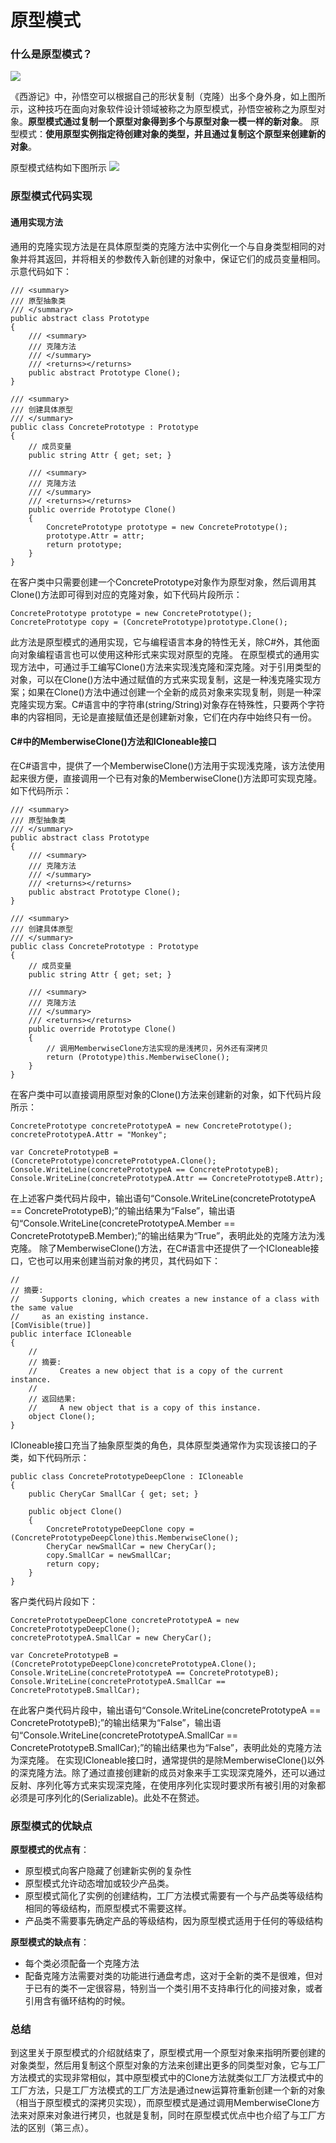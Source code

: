 # 原型模式
### 什么是原型模式？
![](http://owvsetuqu.bkt.clouddn.com/image/designpattern/prototype1.gif)

《西游记》中，孙悟空可以根据自己的形状复制（克隆）出多个身外身，如上图所示，这种技巧在面向对象软件设计领域被称之为原型模式，孙悟空被称之为原型对象。**原型模式通过复制一个原型对象得到多个与原型对象一模一样的新对象**。
原型模式：**使用原型实例指定待创建对象的类型，并且通过复制这个原型来创建新的对象**。

原型模式结构如下图所示
![](http://owvsetuqu.bkt.clouddn.com/image/designpattern/prototype2.gif)

### 原型模式代码实现
#### 通用实现方法
通用的克隆实现方法是在具体原型类的克隆方法中实例化一个与自身类型相同的对象并将其返回，并将相关的参数传入新创建的对象中，保证它们的成员变量相同。示意代码如下：

	/// <summary>
    /// 原型抽象类
    /// </summary>
    public abstract class Prototype
    {
        /// <summary>
        /// 克隆方法
        /// </summary>
        /// <returns></returns>
        public abstract Prototype Clone();
    }

	/// <summary>
    /// 创建具体原型
    /// </summary>
    public class ConcretePrototype : Prototype
    {
        // 成员变量
        public string Attr { get; set; }

        /// <summary>
        /// 克隆方法
        /// </summary>
        /// <returns></returns>
        public override Prototype Clone()
        {
            ConcretePrototype prototype = new ConcretePrototype();
        	prototype.Attr = attr;
        	return prototype;
        }
    }
 在客户类中只需要创建一个ConcretePrototype对象作为原型对象，然后调用其Clone()方法即可得到对应的克隆对象，如下代码片段所示：

	ConcretePrototype prototype = new ConcretePrototype();
	ConcretePrototype copy = (ConcretePrototype)prototype.Clone();
此方法是原型模式的通用实现，它与编程语言本身的特性无关，除C#外，其他面向对象编程语言也可以使用这种形式来实现对原型的克隆。
在原型模式的通用实现方法中，可通过手工编写Clone()方法来实现浅克隆和深克隆。对于引用类型的对象，可以在Clone()方法中通过赋值的方式来实现复制，这是一种浅克隆实现方案；如果在Clone()方法中通过创建一个全新的成员对象来实现复制，则是一种深克隆实现方案。C#语言中的字符串(string/String)对象存在特殊性，只要两个字符串的内容相同，无论是直接赋值还是创建新对象，它们在内存中始终只有一份。

#### C#中的MemberwiseClone()方法和ICloneable接口
在C#语言中，提供了一个MemberwiseClone()方法用于实现浅克隆，该方法使用起来很方便，直接调用一个已有对象的MemberwiseClone()方法即可实现克隆。如下代码所示：

	/// <summary>
    /// 原型抽象类
    /// </summary>
    public abstract class Prototype
    {
        /// <summary>
        /// 克隆方法
        /// </summary>
        /// <returns></returns>
        public abstract Prototype Clone();
    }

	/// <summary>
    /// 创建具体原型
    /// </summary>
    public class ConcretePrototype : Prototype
    {
        // 成员变量
        public string Attr { get; set; }

        /// <summary>
        /// 克隆方法
        /// </summary>
        /// <returns></returns>
        public override Prototype Clone()
        {
            // 调用MemberwiseClone方法实现的是浅拷贝，另外还有深拷贝
            return (Prototype)this.MemberwiseClone();
        }
    }
在客户类中可以直接调用原型对象的Clone()方法来创建新的对象，如下代码片段所示：

    ConcretePrototype concretePrototypeA = new ConcretePrototype();
    concretePrototypeA.Attr = "Monkey";

    var ConcretePrototypeB = (ConcretePrototype)concretePrototypeA.Clone();
    Console.WriteLine(concretePrototypeA == ConcretePrototypeB);
    Console.WriteLine(concretePrototypeA.Attr == ConcretePrototypeB.Attr);

在上述客户类代码片段中，输出语句“Console.WriteLine(concretePrototypeA == ConcretePrototypeB);”的输出结果为“False”，输出语句“Console.WriteLine(concretePrototypeA.Member == ConcretePrototypeB.Member);”的输出结果为“True”，表明此处的克隆方法为浅克隆。
除了MemberwiseClone()方法，在C#语言中还提供了一个ICloneable接口，它也可以用来创建当前对象的拷贝，其代码如下：

	//
    // 摘要:
    //     Supports cloning, which creates a new instance of a class with the same value
    //     as an existing instance.
    [ComVisible(true)]
    public interface ICloneable
    {
        //
        // 摘要:
        //     Creates a new object that is a copy of the current instance.
        //
        // 返回结果:
        //     A new object that is a copy of this instance.
        object Clone();
    }
ICloneable接口充当了抽象原型类的角色，具体原型类通常作为实现该接口的子类，如下代码所示：

	public class ConcretePrototypeDeepClone : ICloneable
    {
        public CheryCar SmallCar { get; set; }

        public object Clone()
        {
            ConcretePrototypeDeepClone copy = (ConcretePrototypeDeepClone)this.MemberwiseClone();
            CheryCar newSmallCar = new CheryCar();
            copy.SmallCar = newSmallCar;
            return copy;
        }
    }

客户类代码片段如下：

    ConcretePrototypeDeepClone concretePrototypeA = new ConcretePrototypeDeepClone();
    concretePrototypeA.SmallCar = new CheryCar();

    var ConcretePrototypeB = (ConcretePrototypeDeepClone)concretePrototypeA.Clone();
    Console.WriteLine(concretePrototypeA == ConcretePrototypeB);
    Console.WriteLine(concretePrototypeA.SmallCar == ConcretePrototypeB.SmallCar);

在此客户类代码片段中，输出语句“Console.WriteLine(concretePrototypeA == ConcretePrototypeB);”的输出结果为“False”，输出语句“Console.WriteLine(concretePrototypeA.SmallCar == ConcretePrototypeB.SmallCar);”的输出结果也为“False”，表明此处的克隆方法为深克隆。
在实现ICloneable接口时，通常提供的是除MemberwiseClone()以外的深克隆方法。除了通过直接创建新的成员对象来手工实现深克隆外，还可以通过反射、序列化等方式来实现深克隆，在使用序列化实现时要求所有被引用的对象都必须是可序列化的(Serializable)。此处不在赘述。

### 原型模式的优缺点
**原型模式的优点有**：
- 原型模式向客户隐藏了创建新实例的复杂性
- 原型模式允许动态增加或较少产品类。
- 原型模式简化了实例的创建结构，工厂方法模式需要有一个与产品类等级结构相同的等级结构，而原型模式不需要这样。
- 产品类不需要事先确定产品的等级结构，因为原型模式适用于任何的等级结构

**原型模式的缺点有**：
- 每个类必须配备一个克隆方法
- 配备克隆方法需要对类的功能进行通盘考虑，这对于全新的类不是很难，但对于已有的类不一定很容易，特别当一个类引用不支持串行化的间接对象，或者引用含有循环结构的时候。

### 总结
到这里关于原型模式的介绍就结束了，原型模式用一个原型对象来指明所要创建的对象类型，然后用复制这个原型对象的方法来创建出更多的同类型对象，它与工厂方法模式的实现非常相似，其中原型模式中的Clone方法就类似工厂方法模式中的工厂方法，只是工厂方法模式的工厂方法是通过new运算符重新创建一个新的对象（相当于原型模式的深拷贝实现），而原型模式是通过调用MemberwiseClone方法来对原来对象进行拷贝，也就是复制，同时在原型模式优点中也介绍了与工厂方法的区别（第三点）。